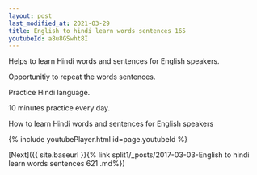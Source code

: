 ```yaml
---
layout: post
last_modified_at: 2021-03-29
title: English to hindi learn words sentences 165 
youtubeId: a8u8GSwht8I
---
```

 
 
Helps to learn Hindi words and sentences for English speakers.

Opportunitiy to repeat the words sentences. 

Practice Hindi language. 
 
10 minutes practice every day. 
 
How to learn Hindi words and sentences for English speakers 
 
{% include youtubePlayer.html id=page.youtubeId %}
 
 
[Next]({{ site.baseurl }}{% link  split1/_posts/2017-03-03-English to hindi learn words sentences 621 .md%})
 
